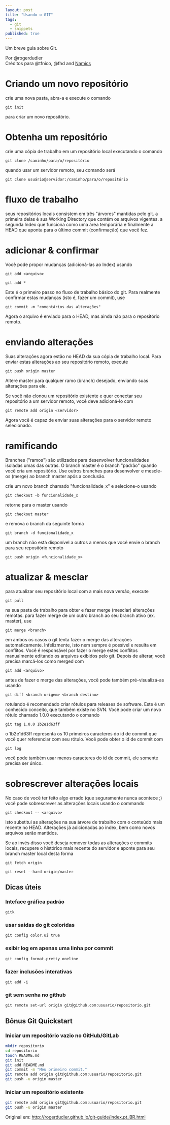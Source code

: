 ```yaml
---
layout: post
title: "Usando o GIT"
tags:
  - git
  - snippets
published: true
---
```


Um breve guia sobre Git.

Por @rogerdudler  
Créditos para @tfnico, @fhd and [Namics][1]  

<!-- mais -->

# Criando um novo repositório  
crie uma nova pasta, abra-a e execute o comando   

```
git init  
```  

para criar um novo repositório.  


# Obtenha um repositório  
crie uma cópia de trabalho em um repositório local executando o comando  

```
git clone /caminho/para/o/repositório
```  

quando usar um servidor remoto, seu comando será

```
git clone usuário@servidor:/caminho/para/o/repositório
```  

# fluxo de trabalho  
seus repositórios locais consistem em três "árvores" mantidas pelo git. a primeira delas é sua Working Directory que contém os arquivos vigentes. a segunda Index que funciona como uma área temporária e finalmente a HEAD que aponta para o último commit (confirmação) que você fez.  


# adicionar & confirmar
Você pode propor mudanças (adicioná-las ao Index) usando  

```
git add <arquivo>
```  

```
git add *
```  

Este é o primeiro passo no fluxo de trabalho básico do git. Para realmente confirmar estas mudanças (isto é, fazer um commit), use  

```
git commit -m "comentários das alterações"
```  

Agora o arquivo é enviado para o HEAD, mas ainda não para o repositório remoto.  

# enviando alterações
Suas alterações agora estão no HEAD da sua cópia de trabalho local. Para enviar estas alterações ao seu repositório remoto, execute  

```
git push origin master
```  

Altere master para qualquer ramo (branch) desejado, enviando suas alterações para ele.  

Se você não clonou um repositório existente e quer conectar seu repositório a um servidor remoto, você deve adicioná-lo com

```
git remote add origin <servidor>
```

Agora você é capaz de enviar suas alterações para o servidor remoto selecionado.

# ramificando
Branches ("ramos") são utilizados para desenvolver funcionalidades isoladas umas das outras. O branch master é o branch "padrão" quando você cria um repositório. Use outros branches para desenvolver e mescle-os (merge) ao branch master após a conclusão.


crie um novo branch chamado "funcionalidade_x" e selecione-o usando

```
git checkout -b funcionalidade_x
```

retorne para o master usando

```
git checkout master
```

e remova o branch da seguinte forma

```
git branch -d funcionalidade_x
```

um branch não está disponível a outros a menos que você envie o branch para seu repositório remoto

```
git push origin <funcionalidade_x>
```

# atualizar & mesclar
para atualizar seu repositório local com a mais nova versão, execute

```
git pull
```

na sua pasta de trabalho para obter e fazer merge (mesclar) alterações remotas.
para fazer merge de um outro branch ao seu branch ativo (ex. master), use

```
git merge <branch>
```

em ambos os casos o git tenta fazer o merge das alterações automaticamente. Infelizmente, isto nem sempre é possível e resulta em conflitos. Você é responsável por fazer o merge estes conflitos manualmente editando os arquivos exibidos pelo git. Depois de alterar, você precisa marcá-los como merged com

```
git add <arquivo>
```

antes de fazer o merge das alterações, você pode também pré-visualizá-as usando

```
git diff <branch origem> <branch destino>
```

rotulando
é recomendado criar rótulos para releases de software. Este é um conhecido conceito, que também existe no SVN. Você pode criar um novo rótulo chamado 1.0.0 executando o comando

```
git tag 1.0.0 1b2e1d63ff
```

o 1b2e1d63ff representa os 10 primeiros caracteres do id de commit que você quer referenciar com seu rótulo. Você pode obter o id de commit com   

```
git log
```
você pode também usar menos caracteres do id de commit, ele somente precisa ser único.

# sobrescrever alterações locais
No caso de você ter feito algo errado (que seguramente nunca acontece ;) você pode sobrescrever as alterações locais usando o commando

```
git checkout -- <arquivo>
```

isto substitui as alterações na sua árvore de trabalho com o conteúdo mais recente no HEAD. Alterações já adicionadas ao index, bem como novos arquivos serão mantidos.

Se ao invés disso você deseja remover todas as alterações e commits locais, recupere o histórico mais recente do servidor e aponte para seu branch master local desta forma

```
git fetch origin
```

```
git reset --hard origin/master
```

## Dicas úteis  

### Inteface gráfica padrão  
```
gitk
```

### usar saídas do git coloridas  
```
git config color.ui true
```

### exibir log em apenas uma linha por commit  
```
git config format.pretty oneline
```

### fazer inclusões interativas  
```
git add -i
```

### git sem senha no github  
```
git remote set-url origin git@github.com:usuario/repositorio.git
``` 

## Bônus Git Quickstart

### Iniciar um repositório vazio no GitHub/GitLab
```bash  
mkdir repositorio
cd repositorio
touch README.md
git init
git add README.md
git commit -m "Meu primeiro commit."
git remote add origin git@github.com:usuario/repositorio.git
git push -u origin master  
```

### Iniciar um repositório existente
```bash  
git remote add origin git@github.com:usuario/repositorio.git
git push -u origin master
```


Original em: <http://rogerdudler.github.io/git-guide/index.pt_BR.html>

[1]: https://www.namics.com
